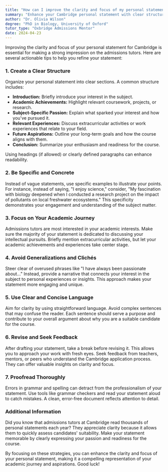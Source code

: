 ```yaml
---
title: "How can I improve the clarity and focus of my personal statement for Cambridge?"
summary: "Enhance your Cambridge personal statement with clear structure, specific examples, and concise language to impress admissions tutors and showcase your passion."
author: "Dr. Olivia Wilson"
degree: "PhD in Biology, University of Oxford"
tutor_type: "Oxbridge Admissions Mentor"
date: 2024-04-23
---
```


Improving the clarity and focus of your personal statement for Cambridge is essential for making a strong impression on the admissions tutors. Here are several actionable tips to help you refine your statement:

### 1. **Create a Clear Structure**

Organize your personal statement into clear sections. A common structure includes:

- **Introduction:** Briefly introduce your interest in the subject.
- **Academic Achievements:** Highlight relevant coursework, projects, or research.
- **Subject-Specific Passion:** Explain what sparked your interest and how you've pursued it.
- **Relevant Experiences:** Discuss extracurricular activities or work experiences that relate to your field.
- **Future Aspirations:** Outline your long-term goals and how the course aligns with them.
- **Conclusion:** Summarize your enthusiasm and readiness for the course.

Using headings (if allowed) or clearly defined paragraphs can enhance readability.

### 2. **Be Specific and Concrete**

Instead of vague statements, use specific examples to illustrate your points. For instance, instead of saying, "I enjoy science," consider, "My fascination with biology deepened when I conducted a research project on the impact of pollutants on local freshwater ecosystems." This specificity demonstrates your engagement and understanding of the subject matter.

### 3. **Focus on Your Academic Journey**

Admissions tutors are most interested in your academic interests. Make sure the majority of your statement is dedicated to discussing your intellectual pursuits. Briefly mention extracurricular activities, but let your academic achievements and experiences take center stage. 

### 4. **Avoid Generalizations and Clichés**

Steer clear of overused phrases like "I have always been passionate about…" Instead, provide a narrative that connects your interest in the subject to personal experiences or insights. This approach makes your statement more engaging and unique.

### 5. **Use Clear and Concise Language**

Aim for clarity by using straightforward language. Avoid complex sentences that may confuse the reader. Each sentence should serve a purpose and contribute to your overall argument about why you are a suitable candidate for the course.

### 6. **Revise and Seek Feedback**

After drafting your statement, take a break before revising it. This allows you to approach your work with fresh eyes. Seek feedback from teachers, mentors, or peers who understand the Cambridge application process. They can offer valuable insights on clarity and focus.

### 7. **Proofread Thoroughly**

Errors in grammar and spelling can detract from the professionalism of your statement. Use tools like grammar checkers and read your statement aloud to catch mistakes. A clean, error-free document reflects attention to detail.

### Additional Information

Did you know that admissions tutors at Cambridge read thousands of personal statements each year? They appreciate clarity because it allows them to quickly assess candidates' suitability. Make your statement memorable by clearly expressing your passion and readiness for the course.

By focusing on these strategies, you can enhance the clarity and focus of your personal statement, making it a compelling representation of your academic journey and aspirations. Good luck!
    